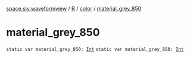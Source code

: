 [space.siy.waveformview](../../index.md) / [R](../index.md) / [color](index.md) / [material_grey_850](./material_grey_850.md)

# material_grey_850

`static var material_grey_850: `[`Int`](https://kotlinlang.org/api/latest/jvm/stdlib/kotlin/-int/index.html)
`static var material_grey_850: `[`Int`](https://kotlinlang.org/api/latest/jvm/stdlib/kotlin/-int/index.html)